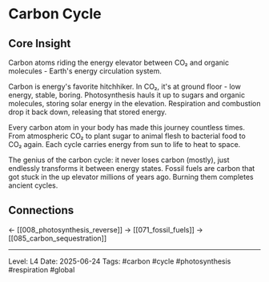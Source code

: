# Carbon Cycle

## Core Insight
Carbon atoms riding the energy elevator between CO₂ and organic molecules - Earth's energy circulation system.

Carbon is energy's favorite hitchhiker. In CO₂, it's at ground floor - low energy, stable, boring. Photosynthesis hauls it up to sugars and organic molecules, storing solar energy in the elevation. Respiration and combustion drop it back down, releasing that stored energy.

Every carbon atom in your body has made this journey countless times. From atmospheric CO₂ to plant sugar to animal flesh to bacterial food to CO₂ again. Each cycle carries energy from sun to life to heat to space.

The genius of the carbon cycle: it never loses carbon (mostly), just endlessly transforms it between energy states. Fossil fuels are carbon that got stuck in the up elevator millions of years ago. Burning them completes ancient cycles.

## Connections
← [[008_photosynthesis_reverse]]
→ [[071_fossil_fuels]]
→ [[085_carbon_sequestration]]

---
Level: L4
Date: 2025-06-24
Tags: #carbon #cycle #photosynthesis #respiration #global